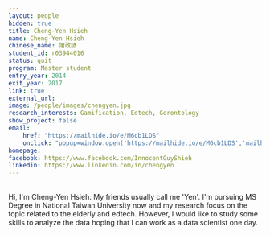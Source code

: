 ```yaml
---
layout: people
hidden: true
title: Cheng-Yen Hsieh
name: Cheng-Yen Hsieh
chinese_name: 謝政諺
student_id: r03944016
status: quit
program: Master student
entry_year: 2014
exit_year: 2017
link: true
external_url: 
image: /people/images/chengyen.jpg
research_interests: Gamification, Edtech, Gerontology 
show_project: false
email: 
    href: "https://mailhide.io/e/M6cb1LDS" 
    onclick: "popup=window.open('https://mailhide.io/e/M6cb1LDS','mailhidepopup','width=580,height=635'); return false;"
homepage: 
facebook: https://www.facebook.com/InnocentGuyShieh
linkedin: https://www.linkedin.com/in/chengyen
---
```

<br />
Hi, I'm Cheng-Yen Hsieh. My friends usually call me 'Yen'. I'm pursuing MS Degree in National Taiwan University now and my research focus on the topic related to the elderly and edtech. However, I would like to study some skills to analyze the data hoping that I can work as a data scientist one day.   
